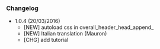 
### Changelog 
- 1.0.4 (20/03/2016)
  - [NEW] autoload css in overall_header_head_append_
  - [NEW] Italian translation (Mauron)     
  - [CHG] add tutorial
